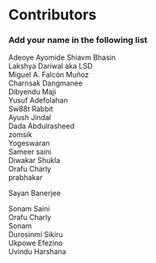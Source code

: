 
# Contributors

### Add your name in the following list

Adeoye Ayomide
Shiavm Bhasin <br>
Lakshya Dariwal aka LSD <br>
Miguel A. Falcón Muñoz <br>
Charnsak Dangmanee <br>
Dibyendu Maji <br> 
Yusuf Adefolahan <br> 
Sw88t Rabbit <br>
Ayush Jindal <br>
Dada Abdulrasheed<br>
zomsik<br> 
Yogeswaran<br>
Sameer saini<br>
Diwakar Shukla<br>
Orafu Charly<br>
prabhakar<br>

Sayan Banerjee<br>

Sonam Saini <br>
Orafu Charly<br>
Sonam<br>
Durosinmi Sikiru<br>
Ukpowe Efezino<br>
Uvindu Harshana<br>

